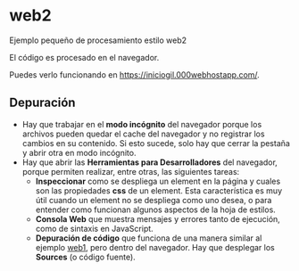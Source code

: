 # web2
Ejemplo pequeño de procesamiento estilo web2

El código es procesado en el navegador.

Puedes verlo funcionando en https://iniciogil.000webhostapp.com/.

## Depuración
- Hay que trabajar en el **modo incógnito** del navegador porque los
  archivos pueden quedar el cache del navegador y no registrar los cambios
  en su contenido. Si esto sucede, solo hay que cerrar la pestaña y abrir
  otra en modo incógnito.
- Hay que abrir las **Herramientas para Desarrolladores** del navegador,
  porque permiten realizar, entre otras, las siguientes tareas:
  - **Inspeccionar** como se despliega un element en la página y cuales
    son las propiedades **css** de un element. Esta característica es muy
    útil cuando un element no se despliega como uno desea, o para entender
    como funcionan algunos aspectos de la hoja de estilos.
  - **Consola Web** que muestra mensajes y errores tanto de ejecución,
    como de sintaxis en JavaScript.
  - **Depuración de código** que funciona de una manera similar al ejemplo
    [web1](https://github.com/gilpgnet/web1), pero dentro del navegador.
    Hay que desplegar los **Sources** (o código fuente).
